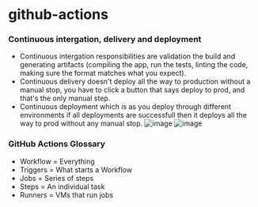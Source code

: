 # github-actions

### Continuous intergation, delivery and deployment
- Continuous intergation responsibilities are validation the build and generating artifacts (compiling the app, run the tests, linting the code, making sure the format matches what you expect).
- Continuous delivery doesn't deploy all the way to production without a manual stop, you have to click a button that says deploy to prod, and that's the only manual step.
- Continuous deployment which is as you deploy through different environments if all deployments are successfull then it deploys all the way to prod without any manual stop.
![image](https://github.com/user-attachments/assets/8d5670f6-28ae-4f6f-b403-ea588891c9bc)
![image](https://github.com/user-attachments/assets/d2c50551-eb99-4920-b685-52b0ad28d55d)

### GitHub Actions Glossary
- Workflow = Everything
- Triggers = What starts a Workflow
- Jobs = Series of steps
- Steps = An individual task
- Runners = VMs that run jobs
